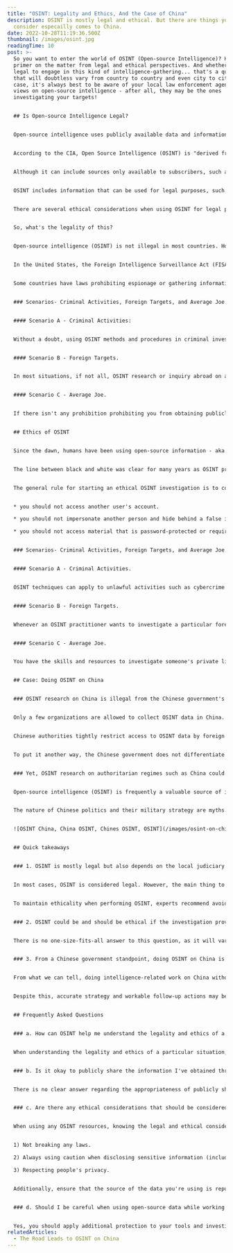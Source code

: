 ```yaml
---
title: "OSINT: Legality and Ethics, And the Case of China"
description: OSINT is mostly legal and ethical. But there are things you need to
  consider especailly comes to China.
date: 2022-10-28T11:19:36.500Z
thumbnail: /images/osint.jpg
readingTime: 10
post: >-
  So you want to enter the world of OSINT (Open-source Intelligence)? Here's a
  primer on the matter from legal and ethical perspectives. And whether it's
  legal to engage in this kind of intelligence-gathering... that's a question
  that will doubtless vary from country to country and even city to city. In any
  case, it's always best to be aware of your local law enforcement agencies'
  views on open-source intelligence - after all, they may be the ones
  investigating your targets!


  ## Is Open-source Intelligence Legal?


  Open-source intelligence uses publicly available data and information. Although the so-called "surface web" is a critical component, it is not limited to what can be found using Google.


  According to the CIA, Open Source Intelligence (OSINT) is "derived from publicly available material." However, most intelligence professionals broaden that definition to include information intended for public consumption.


  Although it can include sources only available to subscribers, such as newspaper content behind a paywall or subscription journals, OSINT is information anyone can use, regardless of ownership or control.


  OSINT includes information that can be used for legal purposes, such as surveillance or intel gathering. In addition, various methods can obtain open-source intelligence, including social media posts, news articles, videos, and audio recordings. Still, it all boils down to the same thing: material that has been made freely accessible to anybody without any expectation of privacy or confidentiality.


  There are several ethical considerations when using OSINT for legal purposes: privacy and data protection. For example, if you're using OSINT to spy on someone, it's essential to ensure they don't have a reasonable expectation of privacy. Additionally, data protection laws may restrict the use of OSINT for intelligence gathering.


  So, what's the legality of this?


  Open-source intelligence (OSINT) is not illegal in most countries. However, some countries have strict laws regarding information gathering and espionage.


  In the United States, the Foreign Intelligence Surveillance Act (FISA) permits the government to collect intelligence from foreign citizens and governments without a warrant if the information is obtained from a US person or entity that has provided it voluntarily. This law also allows for the "incidental" collection of information about US persons and entities outside FISA. Still, it does not allow them to be used in any criminal case against them.


  Some countries have laws prohibiting espionage or gathering information on behalf of other nations without their consent. These laws are typically put into place by governments who feel that they are being threatened by foreign countries who may want to steal their natural resources or use them as a military base against their own fellow citizens' freedoms. So here we are going to discuss three possible scenarios.


  ### Scenarios- Criminal Activities, Foreign Targets, and Average Joe.


  #### Scenario A - Criminal Activities:


  Without a doubt, using OSINT methods and procedures in criminal investigations or harmful activities would be legal. In these circumstances, however, a follow-up initiative with authorities, such as the infected organization or government agencies, is advised.


  #### Scenario B - Foreign Targets.


  In most situations, if not all, OSINT research or inquiry abroad on a foreign topic and target would be legal as long as you are not in that particular nation.


  #### Scenario C - Average Joe.


  If there isn't any prohibition prohibiting you from obtaining publicly accessible information on any particular person, applying OSINT methods on that person, even if they are a celebrity, should be permissible. But, if you're doing OSINT research or inquiry on Heads of State or Government, people in the intelligence and military community, common sense dictates that you use caution. Assume, for example, that a government agency discovers your OSINT study or inquiry. You will be on a watch list if such behavior seems suspicious and compromises national interests.


  ## Ethics of OSINT


  Since the dawn, humans have been using open-source information - aka OSINT - to solve problems and advance their civilizations. However, there are always critical ethical considerations to take into account. For example, when conducting investigations, it's important to remember that China is a crucial player in the world economy, and its government employs sophisticated methods to track individuals and organizations. As with all investigative work, weigh the pros and cons before taking any action, especially concerning sensitive or classified information. In the end, it's up to the individual or organization using OSINT to make sure they are aware of the law enforcement and intelligence-gathering techniques available to them and that they are using them ethically and lawfully.


  The line between black and white was clear for many years as OSINT practitioners in the establishment. We got instructions and carried out OSINT research and investigation to provide public services. However, when it comes to the private sector, the line is blurred, and often OSINT is in the grey zone. By doing OSINT, researchers collect information without prior consent from the targets. OSINT researchers would harden our tools, such as VM, VPN, proxy, and third-party software, and conceive our traces to avoid jeopardizing the investigation. OSINT and privacy are two sides of a coin. Collecting data on targets violates their privacy. It doesn't mean that person who shares the information intended to agree on being gathered and conduct analysis even if the information is publicly available.


  The general rule for starting an ethical OSINT investigation is to consolidate reasonable justification first. Still, there are some rules that we strictly follow:


  * you should not access another user's account.

  * you should not impersonate another person and hide behind a false identity to engage a topic in discussion or entice them to share information.

  * you should not access material that is password-protected or requires any other form of login or private credential unless such material is acquired from leaked or breached sources.


  ### Scenarios- Criminal Activities, Foreign Targets, and Average Joe.


  #### Scenario A - Criminal Activities.


  OSINT techniques can apply to unlawful activities such as cybercrime or human trafficking and could bring ethical and tangible benefits to help government authorities take further action. Unless you want to locate, join, or extortionate such criminal organizations.


  #### Scenario B - Foreign Targets.


  Whenever an OSINT practitioner wants to investigate a particular foreign target for international targets, there will always be a reason. If you are in the public sector and serving your country's national interests, it is ethical for you to conduct OSINT research on a foreign target. However, if it is just for your benefit and you would publish or share the findings with the public, you are invading an innocent person's privacy and should be labeled as unethical OSINT research. This is why many OSINT Youtube channels only use their personal pictures or blurred images to respect any random person's privacy.


  #### Scenario C - Average Joe.


  You have the skills and resources to investigate someone's private life as an OSINT practitioner. However, it does not mean you have the right to invade others' privacy. Before you attempt to "OSINT" someone, make sure you ask yourself whether or not you'll be comfortable if that person does the same thing to you. Conducting an OSINT investigation without good cause is not ethically acceptable.


  ## Case: Doing OSINT on China


  ### OSINT research on China is illegal from the Chinese government's perspective.


  Only a few organizations are allowed to collect OSINT data in China. These include the intelligence services of the People's Republic of China (PRC), such as the Ministry of State Security, and law enforcement agencies, such as the Public Security Bureau. Other groups authorized to collect intelligence include universities and research institutes conducting national security-related work.


  Chinese authorities tightly restrict access to OSINT data by foreign intelligence services operating in China. As a foreigner conducting OSINT research in China, you risk being detected and having your intelligence-gathering operations shut down. If you are engaged in intelligence-gathering activities without proper authorization, you could face criminal charges and restrictions on your ability to operate in China. In several cases, Japanese citizens are put into jail because they are conducting geological surveys without prior permission, which they would never get from the Chinese government.


  To put it another way, the Chinese government does not differentiate between public and private data. Therefore, all without-permission data collection will be treated as espionage, resulting in severe punishment. As a result, we strongly recommend that if your OSINT study on China was published and could lead back to your real identities, you should only visit China with proper diplomatic cover.


  ### Yet, OSINT research on authoritarian regimes such as China could be ethical.


  Open-source intelligence (OSINT) is frequently a valuable source of information for understanding China despite these restrictions. The political and social landscape, economic circumstances, military capabilities, and international ties can be investigated using OSINT, given China's current political and human rights situation. It is also critical for the outside world to understand the CCP, PLA, and Chinese government's next move using all available means.


  The nature of Chinese politics and their military strategy are myths. China has always been a secretive country, so it is challenging to know its real intentions. Their policy is to keep themselves in power by manipulating people and keeping them in the dark about important events. This way, they can control the population without opening up completely or facing opposition. Therefore, we, OSINT on China, believe it is ethical to conduct OSINT investigation or research on them for high-value Chinese targets.


  ![OSINT China, China OSINT, Chines OSINT, OSINT](/images/osint-on-china_colored-logo-on-black-bg.jpg)


  ## Quick takeaways


  ### 1. OSINT is mostly legal but also depends on the local judiciary system.


  In most cases, OSINT is considered legal. However, the main thing to consider when doing OSINT is the jurisdiction in which you work- in some countries, laws may prohibit certain forms of intelligence gathering. In contrast, such rules may only exist in some countries. Additionally, different jurisdictions have different attitudes towards privacy and data retention- it's essential to be aware of these differences before starting any investigations.


  To maintain ethicality when performing OSINT, experts recommend avoiding conducting electronic surveillance or hacking targets without appropriate authorization and following strict social media guidelines- anything that could compromise someone's privacy.


  ### 2. OSINT could be and should be ethical if the investigation provides adequate justification.


  There is no one-size-fits-all answer to this question, as it will vary depending on the case and situation. However, some general advice that can be offered is always to be aware of your surroundings and follow local laws when conducting intelligence activities – it's important not to unnecessarily violate people's privacy or security. Additionally, social media platforms are often rife with information that could potentially be used in intelligence-gathering operations, so It's important to take care when snooping around online. 


  ### 3. From a Chinese government standpoint, doing OSINT on China is unlawful, yet it would be ethical in general.


  From what we can tell, doing intelligence-related work on China without prior permission from the Chinese government is illegal. In addition, anyone undertaking such an investigation would likely run into trouble if they were to visit China.


  Despite this, accurate strategy and workable follow-up actions may be guided by OSINT research on China and the Chinese public, influenced by China's nature. ***[OSINT on China](https://osintonchina.com/#contact)***, on the other hand, will be your protection shield, protecting you, your team, and your work. And through OSINT, our expertise, and our network, we at ***[OSINT on China](https://osintonchina.com/#contact)*** strive to deliver you crucial information.


  ## Frequently Asked Questions


  ### a. How can OSINT help me understand the legality and ethics of a particular situation?


  When understanding the legality and ethics of a particular situation, using open-source intelligence (OSINT) is a great way to get started. OSINT refers to collecting and analyzing information using open sources such as online newspapers, blogs, social media posts, etc. Online resources like these allow you to learn more about what's happening in different parts of the world. For example, suppose you're looking into the legality of a situation and want to understand the laws in other countries. In that case, you can use Google Earth and GIS software to map locations and study the terrain. OSINT can also help you gather evidence for your findings. For example, if you believe someone is involved in a crime, you can use social media platforms like Twitter or LinkedIn to share your results. This will help create an educated opinion on the matter.


  ### b. Is it okay to publicly share the information I've obtained through OSINT techniques?


  There is no clear answer regarding the appropriateness of publicly sharing information obtained through OSINT techniques. While using OSINT for personal exploration and understanding is generally okay, it's essential to consider the ethics and legality involved in any such activity. Remember that anything you share could be used against you in a court of law - so please think twice before releasing sensitive information!


  ### c. Are there any ethical considerations that should be considered when using OSINT resources?


  When using any OSINT resources, knowing the legal and ethical considerations is crucial. Some things you need to keep in mind when conducting your research include the following:


  1) Not breaking any laws.

  2) Always using caution when disclosing sensitive information (including personally identifying information).

  3) Respecting people's privacy.


  Additionally, ensure that the source of the data you're using is reputable and can be verified.


  ### d. Should I be careful when using open-source data while working on sensitive cases related to China?


  Yes, you should apply additional protection to your tools and investigation when it comes to China. OSINT investigations of entities in China often involve sensitive or classified information, so taking appropriate measures to safeguard your data is important. For example, you can protect yourself using a dedicated Hong Kong VPN IP address when researching in China, keeping accounts on secure servers, and avoiding working directly with Chinese intelligence services. There is a high chance of encountering unethical behavior when conducting intelligence-related research in China. In addition, the country's opaque legal system makes it difficult for researchers to know what information is safe to share or not. Therefore, we strongly recommend you avoid visiting China if most of your research concerns the country.
relatedArticles:
  - The Road Leads to OSINT on China
---
```

